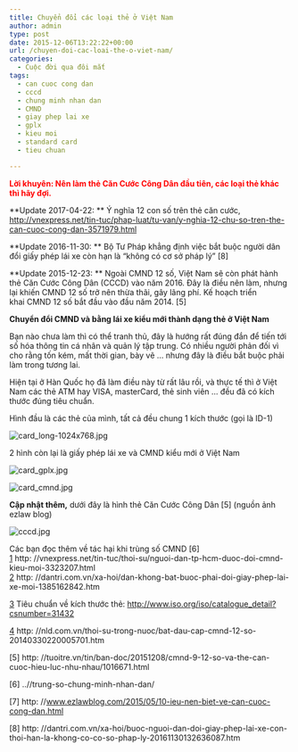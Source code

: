 ```yaml
---
title: Chuyển đổi các loại thẻ ở Việt Nam
author: admin
type: post
date: 2015-12-06T13:22:22+00:00
url: /chuyen-doi-cac-loai-the-o-viet-nam/
categories:
  - Cuộc đời qua đôi mắt
tags:
  - can cuoc cong dan
  - cccd
  - chung minh nhan dan
  - CMND
  - giay phep lai xe
  - gplx
  - kieu moi
  - standard card
  - tieu chuan

---
```

<span style="color: #ff0000;"><strong>Lời khuyên: Nên làm thẻ Căn Cước Công Dân đầu tiên, các loại thẻ khác thì hãy đợi.</strong></span>

**Update 2017-04-22: ** Ý nghĩa 12 con số trên thẻ căn cước, <http://vnexpress.net/tin-tuc/phap-luat/tu-van/y-nghia-12-chu-so-tren-the-can-cuoc-cong-dan-3571979.html>

**Update 2016-11-30: ** Bộ Tư Pháp khẳng định việc bắt buộc người dân đổi giấy phép lái xe còn hạn là &#8220;không có cơ sở pháp lý&#8221; [8]

**Update 2015-12-23: ** Ngoài CMND 12 số, Việt Nam sẽ còn phát hành thẻ Căn Cước Công Dân (CCCD) vào năm 2016. Đây là điều nên làm, nhưng lại khiến CMND 12 số trở nên thừa thãi, gây lãng phí. Kế hoạch triển khai CMND 12 số bắt đầu vào đầu năm 2014. [5]

**Chuyển đổi CMND và bằng lái xe kiểu mới thành dạng thẻ ở Việt Nam**

Bạn nào chưa làm thì có thể tranh thủ, đây là hướng rất đúng đắn để tiến tới số hóa thông tin cá nhân và quản lý tập trung. Có nhiều người phản đối vì cho rằng tốn kém, mất thời gian, bày vẽ &#8230; nhưng đây là điều bắt buộc phải làm trong tương lai.

Hiện tại ở Hàn Quốc họ đã làm điều này từ rất lâu rồi, và thực tế thì ở Việt Nam các thẻ ATM hay VISA, masterCard, thẻ sinh viên &#8230; đều đã có kích thước đúng tiêu chuẩn.

Hình đầu là các thẻ của mình, tất cả đều chung 1 kích thước (gọi là ID-1)


![card_long-1024x768.jpg](/wp-content/uploads/2015/12/card_long-1024x768.jpg)

2 hình còn lại là giấy phép lái xe và CMND kiểu mới ở Việt Nam


![card_gplx.jpg](/wp-content/uploads/2015/12/card_gplx.jpg)



![card_cmnd.jpg](/wp-content/uploads/2015/12/card_cmnd.jpg)


**Cập nhật thêm,** dưới đây là hình thẻ Căn Cước Công Dân \[5\] (nguồn ảnh ezlaw blog)


![cccd.jpg](/wp-content/uploads/2015/12/cccd.jpg)


Các bạn đọc thêm về tác hại khi trùng số CMND [6]  
[1] http: //vnexpress.net/tin-tuc/thoi-su/nguoi-dan-tp-hcm-duoc-doi-cmnd-kieu-moi-3323207.html  
[2] http: //dantri.com.vn/xa-hoi/dan-khong-bat-buoc-phai-doi-giay-phep-lai-xe-moi-1385162842.htm

[3] Tiêu chuẩn về kích thước thẻ: http://www.iso.org/iso/catalogue_detail?csnumber=31432

[4] http: //nld.com.vn/thoi-su-trong-nuoc/bat-dau-cap-cmnd-12-so-20140330220005701.htm

[5] http: //tuoitre.vn/tin/ban-doc/20151208/cmnd-9-12-so-va-the-can-cuoc-hieu-luc-nhu-nhau/1016671.html

[6] ..//trung-so-chung-minh-nhan-dan/

[7] http: //www.ezlawblog.com/2015/05/10-ieu-nen-biet-ve-can-cuoc-cong-dan.html

[8] http: //dantri.com.vn/xa-hoi/buoc-nguoi-dan-doi-giay-phep-lai-xe-con-thoi-han-la-khong-co-co-so-phap-ly-20161130132636087.htm

 [1]: ../wp-content/uploads/2015/12/card_long.jpg
 [2]: ../wp-content/uploads/2015/12/card_gplx.jpg
 [3]: ../wp-content/uploads/2015/12/card_cmnd.jpg
 [4]: ../wp-content/uploads/2015/12/cccd.jpg

